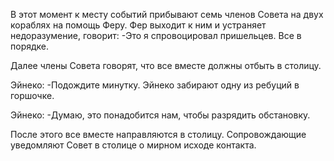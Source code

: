 В этот момент к месту событий прибывают семь членов Совета на двух кораблях на помощь Феру. Фер выходит к ним и устраняет недоразумение, говорит:
-Это я спровоцировал пришельцев. Все в порядке.

Далее члены Совета говорят, что все вместе должны отбыть в столицу.

Эйнеко:
-Подождите минутку.
Эйнеко забирают одну из ребуций в горшочке.

Эйнеко:
-Думаю, это понадобится нам, чтобы разрядить обстановку.

После этого все вместе направляются в столицу. Сопровождающие уведомляют Совет в столице о мирном исходе контакта.